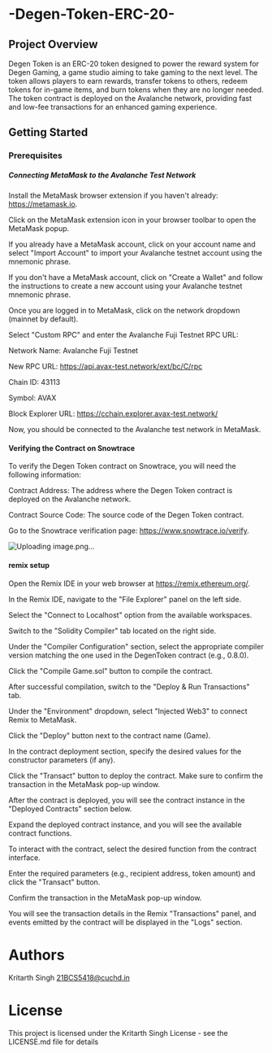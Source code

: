 # -Degen-Token-ERC-20-

## Project Overview
Degen Token is an ERC-20 token designed to power the reward system for Degen Gaming, a game studio aiming to take gaming to the next level. The token allows players to earn rewards, transfer tokens to others, redeem tokens for in-game items, and burn tokens when they are no longer needed. The token contract is deployed on the Avalanche network, providing fast and low-fee transactions for an enhanced gaming experience.

## Getting Started

### Prerequisites
##### Connecting MetaMask to the Avalanche Test Network

Install the MetaMask browser extension if you haven't already: https://metamask.io.

Click on the MetaMask extension icon in your browser toolbar to open the MetaMask popup.

If you already have a MetaMask account, click on your account name and select "Import Account" to import your Avalanche testnet account using the mnemonic phrase.

If you don't have a MetaMask account, click on "Create a Wallet" and follow the instructions to create a new account using your Avalanche testnet mnemonic phrase.

Once you are logged in to MetaMask, click on the network dropdown (mainnet by default).

Select "Custom RPC" and enter the Avalanche Fuji Testnet RPC URL:

Network Name: Avalanche Fuji Testnet

New RPC URL: https://api.avax-test.network/ext/bc/C/rpc

Chain ID: 43113

Symbol: AVAX

Block Explorer URL: https://cchain.explorer.avax-test.network/

Now, you should be connected to the Avalanche test network in MetaMask.

#### Verifying the Contract on Snowtrace

To verify the Degen Token contract on Snowtrace, you will need the following information:

Contract Address: The address where the Degen Token contract is deployed on the Avalanche network.

Contract Source Code: The source code of the Degen Token contract.

Go to the Snowtrace verification page: https://www.snowtrace.io/verify.

![Uploading image.png…]()


#### remix setup

Open the Remix IDE in your web browser at https://remix.ethereum.org/.

In the Remix IDE, navigate to the "File Explorer" panel on the left side.

Select the "Connect to Localhost" option from the available workspaces.

Switch to the "Solidity Compiler" tab located on the right side.

Under the "Compiler Configuration" section, select the appropriate compiler version matching the one used in the DegenToken contract (e.g., 0.8.0).

Click the "Compile Game.sol" button to compile the contract.

After successful compilation, switch to the "Deploy & Run Transactions" tab.

Under the "Environment" dropdown, select "Injected Web3" to connect Remix to MetaMask.

Click the "Deploy" button next to the contract name (Game).

In the contract deployment section, specify the desired values for the constructor parameters (if any).

Click the "Transact" button to deploy the contract. Make sure to confirm the transaction in the MetaMask pop-up window.

After the contract is deployed, you will see the contract instance in the "Deployed Contracts" section below.

Expand the deployed contract instance, and you will see the available contract functions.

To interact with the contract, select the desired function from the contract interface.

Enter the required parameters (e.g., recipient address, token amount) and click the "Transact" button.

Confirm the transaction in the MetaMask pop-up window.

You will see the transaction details in the Remix "Transactions" panel, and events emitted by the contract will be displayed in the "Logs" section.

# Authors
Kritarth Singh 21BCS5418@cuchd.in

# License
This project is licensed under the Kritarth Singh License - see the LICENSE.md file for details
